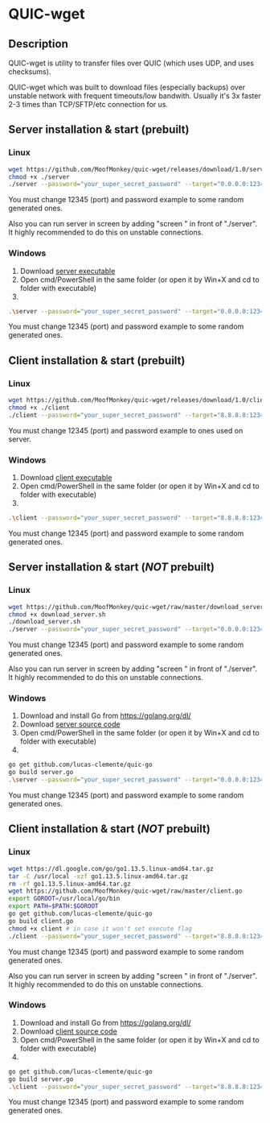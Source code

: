 # QUIC-wget

## Description
QUIC-wget is utility to transfer files over QUIC (which uses UDP, and uses checksums).

QUIC-wget which was built to download files (especially backups) over unstable network with frequent
timeouts/low bandwith. Usually it's 3x faster 2-3 times than TCP/SFTP/etc connection for us.

## Server installation & start (prebuilt)

### Linux
```sh
wget https://github.com/MoofMonkey/quic-wget/releases/download/1.0/server
chmod +x ./server
./server --password="your_super_secret_password" --target="0.0.0.0:12345"
```
You must change 12345 (port) and password example to some random generated ones.

Also you can run server in screen by adding "screen " in front of "./server".
It highly recommended to do this on unstable connections.

### Windows

1. Download [server executable](https://github.com/MoofMonkey/quic-wget/releases/download/1.0/server.exe)
2. Open cmd/PowerShell in the same folder (or open it by Win+X and cd to folder with executable)
3.
```sh
.\server --password="your_super_secret_password" --target="0.0.0.0:12345"
```
You must change 12345 (port) and password example to some random generated ones.

## Client installation & start (prebuilt)

### Linux
```sh
wget https://github.com/MoofMonkey/quic-wget/releases/download/1.0/client
chmod +x ./client
./client --password="your_super_secret_password" --target="8.8.8.8:12345" --downloadPath="/backup.tar.bz2" --localPath="backup.tar.bz2"
```
You must change 12345 (port) and password example to ones used on server.

### Windows

1. Download [client executable](https://github.com/MoofMonkey/quic-wget/releases/download/1.0/client.exe)
2. Open cmd/PowerShell in the same folder (or open it by Win+X and cd to folder with executable)
3.
```sh
.\client --password="your_super_secret_password" --target="8.8.8.8:12345"  --downloadPath="/backup.tar.bz2" --localPath="backup.tar.bz2"
```
You must change 12345 (port) and password example to some random generated ones.


## Server installation & start (***NOT*** prebuilt)

### Linux
```sh
wget https://github.com/MoofMonkey/quic-wget/raw/master/download_server.sh
chmod +x download_server.sh
./download_server.sh
./server --password="your_super_secret_password" --target="0.0.0.0:12345"
```
You must change 12345 (port) and password example to some random generated ones.

Also you can run server in screen by adding "screen " in front of "./server".
It highly recommended to do this on unstable connections.

### Windows

1. Download and install Go from https://golang.org/dl/
1. Download [server source code](https://github.com/MoofMonkey/quic-wget/raw/master/server.go)
2. Open cmd/PowerShell in the same folder (or open it by Win+X and cd to folder with executable)
3.
```sh
go get github.com/lucas-clemente/quic-go
go build server.go
.\server --password="your_super_secret_password" --target="0.0.0.0:12345"
```
You must change 12345 (port) and password example to some random generated ones.

## Client installation & start (***NOT*** prebuilt)

### Linux
```sh
wget https://dl.google.com/go/go1.13.5.linux-amd64.tar.gz
tar -C /usr/local -xzf go1.13.5.linux-amd64.tar.gz
rm -rf go1.13.5.linux-amd64.tar.gz
wget https://github.com/MoofMonkey/quic-wget/raw/master/client.go
export GOROOT=/usr/local/go/bin
export PATH=$PATH:$GOROOT
go get github.com/lucas-clemente/quic-go
go build client.go
chmod +x client # in case it won't set execute flag
./client --password="your_super_secret_password" --target="8.8.8.8:12345" --downloadPath="/backup.tar.bz2" --localPath="backup.tar.bz2"
```
You must change 12345 (port) and password example to some random generated ones.

Also you can run server in screen by adding "screen " in front of "./server".
It highly recommended to do this on unstable connections.

### Windows

1. Download and install Go from https://golang.org/dl/
1. Download [client source code](https://github.com/MoofMonkey/quic-wget/raw/master/client.go)
2. Open cmd/PowerShell in the same folder (or open it by Win+X and cd to folder with executable)
3.
```sh
go get github.com/lucas-clemente/quic-go
go build server.go
.\client --password="your_super_secret_password" --target="8.8.8.8:12345" --downloadPath="/backup.tar.bz2" --localPath="backup.tar.bz2"
```
You must change 12345 (port) and password example to some random generated ones.
